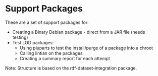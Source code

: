 Support Packages
===============
These are a set of support packages for:

* Creating a Binary Debian package - direct from a JAR file (needs testing)
* Test LOD packages:
  * Using piuparts to test the install/purge of a package into a chroot
  * Calling lintian on the packages
  * Creating a summary report for each attempt

Note: Structure is based on the rdf-dataset-integration package.
